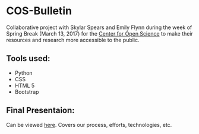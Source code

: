 # COS-Bulletin

Collaborative project with Skylar Spears and Emily Flynn during the week of Spring Break (March 13, 2017) for the [Center for Open Science](https://cos.io/) to make their resources and research more accessible to the public. 

## Tools used: 
* Python
* CSS
* HTML 5
* Bootstrap

## Final Presentaion:
Can be viewed [here](https://docs.google.com/a/virginia.edu/presentation/d/1Gva5PtoVRXTKcdNGKtd-9lJMxPEZEkHHBrIJFJNCeGc/edit?usp=sharing). Covers our process, efforts, technologies, etc.
